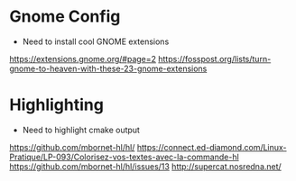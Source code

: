 
# Gnome Config

* Need to install cool GNOME extensions

https://extensions.gnome.org/#page=2
https://fosspost.org/lists/turn-gnome-to-heaven-with-these-23-gnome-extensions

# Highlighting

* Need to highlight cmake output

https://github.com/mbornet-hl/hl/
https://connect.ed-diamond.com/Linux-Pratique/LP-093/Colorisez-vos-textes-avec-la-commande-hl
https://github.com/mbornet-hl/hl/issues/13
http://supercat.nosredna.net/

